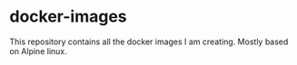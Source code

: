 # docker-images
This repository contains all the docker images I am creating. Mostly based on Alpine linux.
